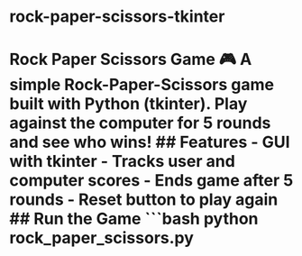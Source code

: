 # rock-paper-scissors-tkinter
# Rock Paper Scissors Game 🎮  A simple Rock-Paper-Scissors game built with **Python (tkinter)**.   Play against the computer for 5 rounds and see who wins!  ## Features - GUI with tkinter   - Tracks user and computer scores   - Ends game after 5 rounds   - Reset button to play again    ## Run the Game ```bash python rock_paper_scissors.py
